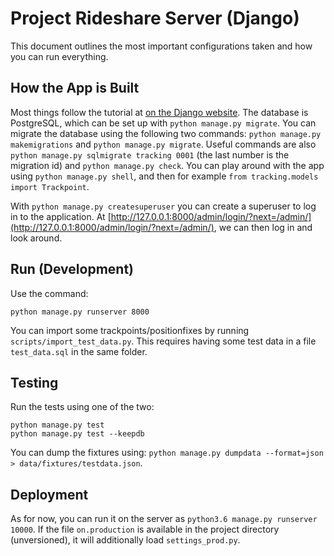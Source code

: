 # Project Rideshare Server (Django)

This document outlines the most important configurations taken and how you can run everything.

## How the App is Built

Most things follow the tutorial at [on the Django website](https://docs.djangoproject.com/en/2.2/intro).
The database is PostgreSQL, which can be set up with `python manage.py migrate`.
You can migrate the database using the following two commands: `python manage.py makemigrations` and `python manage.py migrate`.
Useful commands are also `python manage.py sqlmigrate tracking 0001` (the last number is the migration id) and `python manage.py check`.
You can play around with the app using `python manage.py shell`, and then for example `from tracking.models import Trackpoint`.

With `python manage.py createsuperuser` you can create a superuser to log in to the application.
At [http://127.0.0.1:8000/admin/login/?next=/admin/](http://127.0.0.1:8000/admin/login/?next=/admin/), we can then log in and look around.

## Run (Development)

Use the command:

```{bash}
python manage.py runserver 8000
```

You can import some trackpoints/positionfixes by running `scripts/import_test_data.py`.
This requires having some test data in a file `test_data.sql` in the same folder.

## Testing

Run the tests using one of the two:

```{bash}
python manage.py test
python manage.py test --keepdb
```

You can dump the fixtures using: `python manage.py dumpdata --format=json > data/fixtures/testdata.json`.

## Deployment

As for now, you can run it on the server as `python3.6 manage.py runserver 10000`.
If the file `on.production` is available in the project directory (unversioned), it will additionally load `settings_prod.py`.
